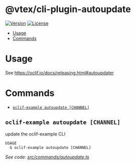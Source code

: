 @vtex/cli-plugin-autoupdate
====================

[![Version](https://img.shields.io/npm/v/@vtex/cli-plugin-autoupdate.svg)](https://npmjs.org/package/@vtex/cli-plugin-autoupdate)
[![License](https://img.shields.io/npm/l/@vtex/cli-plugin-autoupdate.svg)](https://github.com/vtex/cli-plugin-autoupdate/blob/master/package.json)

<!-- toc -->
* [Usage](#usage)
* [Commands](#commands)
<!-- tocstop -->
# Usage
See https://oclif.io/docs/releasing.html#autoupdater

# Commands
<!-- commands -->
* [`oclif-example autoupdate [CHANNEL]`](#oclif-example-autoupdate-channel)

## `oclif-example autoupdate [CHANNEL]`

update the oclif-example CLI

```
USAGE
  $ oclif-example autoupdate [CHANNEL]
```

_See code: [src/commands/autoupdate.ts](https://github.com/vtex/cli-plugin-autoupdate/blob/v0.0.0/src/commands/autoupdate.ts)_
<!-- commandsstop -->
